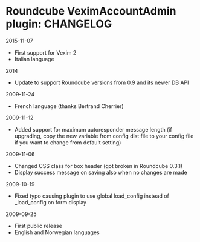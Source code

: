 # Roundcube VeximAccountAdmin plugin: CHANGELOG #

2015-11-07

* First support for Vexim 2
* Italian language

2014

* Update to support Roundcube versions from 0.9
  and its newer DB API

2009-11-24

* French language (thanks Bertrand Cherrier)

2009-11-12

* Added support for maximum autoresponder message length
  (if upgrading, copy the new variable from config dist file to your
  config file if you want to change from default setting)

2009-11-06

* Changed CSS class for box header (got broken in Roundcube 0.3.1)
* Display success message on saving also when no changes are made

2009-10-19

* Fixed typo causing plugin to use global load_config
  instead of _load_config on form display

2009-09-25

* First public release
* English and Norwegian languages
